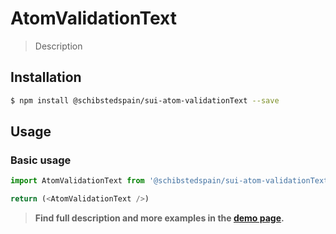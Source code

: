 # AtomValidationText

> Description

<!-- ![](./assets/preview.png) -->

## Installation

```sh
$ npm install @schibstedspain/sui-atom-validationText --save
```

## Usage

### Basic usage
```js
import AtomValidationText from '@schibstedspain/sui-atom-validationText'

return (<AtomValidationText />)
```


> **Find full description and more examples in the [demo page](#).**